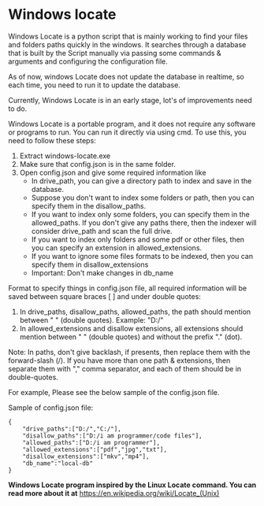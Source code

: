 # Windows locate
Windows Locate is a python script that is mainly working to find your files and folders paths quickly in the windows. It searches through a database that is built by the Script manually via passing some commands & arguments and configuring the configuration file. 

As of now, windows Locate does not update the database in realtime, so each time, you need to run it to update the database.

Currently, Windows Locate is in an early stage, lot's of improvements need to do.

Windows Locate is a portable program, and it does not require any software or programs to run. You can run it directly via using cmd. To use this, you need to follow these steps:
1. Extract windows-locate.exe
2. Make sure that config.json is in the same folder.
3. Open config.json and give some required information like
   - In drive_path, you can give a directory path to index and save in the database.
   - Suppose you don't want to index some folders or path, then you can specify them in the disallow_paths.
   - If you want to index only some folders, you can specify them in the allowed_paths. If you don't give any paths there, then the indexer will consider drive_path and scan the     full drive.
   - If you want to index only folders and some pdf or other files, then you can specify an extension in allowed_extensions.
   - If you want to ignore some files formats to be indexed, then you can specify them in disallow_extensions
   - Important: Don't make changes in db_name

Format to specify things in config.json file, all required information will be saved between square braces [ ] and under double quotes:
1.  In drive_paths, disallow_paths, allowed_paths, the path should mention between " " (double quotes). Example:  "D:/"
2.  In allowed_extensions and disallow extensions, all extensions should mention between " " (double quotes) and without the prefix "." (dot).

Note: In paths, don't give backlash, if presents, then replace them with the forward-slash (/). If you have more than one path & extensions, then separate them with "," comma separator, and each of them should be in double-quotes.

For example, Please see the below sample of the config.json file.

Sample of config.json file:
```
{
    "drive_paths":["D:/","C:/"],
    "disallow_paths":["D:/i am programmer/code files"],
    "allowed_paths":["D:/i am programmer"],
    "allowed_extensions":["pdf","jpg","txt"],
    "disallow_extensions":["mkv","mp4"],
    "db_name":"local-db"
}
```

**Windows Locate program inspired by the Linux Locate command. You can read more about it at** https://en.wikipedia.org/wiki/Locate_(Unix)





